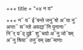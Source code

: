 +++
title = "०४ न य"

+++
न᳓ य᳓ ई᳓षन्ते जनु᳓षो अ᳓या नु᳓  
अन्तः᳓ स᳓न्तो अवद्या᳓नि पुनानाः᳓  
नि᳓र् य᳓द् दुह्रे᳓ शु᳓चयो अ᳓नु जो᳓षम्  
अ᳓नु श्रिया᳓ तनु᳓वम् उक्ष᳓माणाः